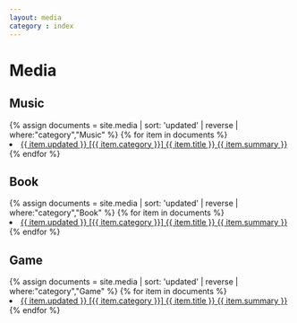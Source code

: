 ```yaml
---
layout: media
category : index
---
```


<!-- markdownlint-disable -->

<!-- media -->
<h1>Media</h1>

<!-- Music -->
<div>
<h2>Music</h2>
{% assign documents = site.media | sort: 'updated' | reverse | where:"category","Music" %}
{% for item in documents %}
  <li>
    <a href="{{ item.url }}">
      {{ item.updated }} [{{ item.category }}]  {{ item.title }}  {{ item.summary }}
    </a>
  </li>
{% endfor %}
</div>

<!-- Book -->
<div>
<h2>Book</h2>
{% assign documents = site.media | sort: 'updated' | reverse | where:"category","Book" %}
{% for item in documents %}
  <li>
    <a href="{{ item.url }}">
      {{ item.updated }} [{{ item.category }}]  {{ item.title }}  {{ item.summary }}
    </a>
  </li>
{% endfor %}
</div>

<!-- Game -->
<div>
<h2>Game</h2>
{% assign documents = site.media | sort: 'updated' | reverse | where:"category","Game" %}
{% for item in documents %}
  <li>
    <a href="{{ item.url }}">
      {{ item.updated }} [{{ item.category }}]  {{ item.title }}  {{ item.summary }}
    </a>
  </li>
{% endfor %}
</div>